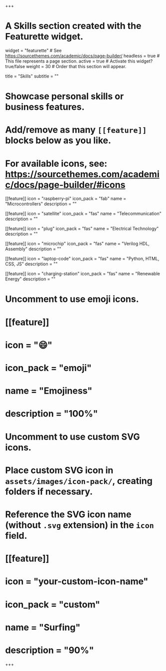 +++
# A Skills section created with the Featurette widget.
widget = "featurette"  # See https://sourcethemes.com/academic/docs/page-builder/
headless = true  # This file represents a page section.
active = true  # Activate this widget? true/false
weight = 30  # Order that this section will appear.

title = "Skills"
subtitle = ""

# Showcase personal skills or business features.
# 
# Add/remove as many `[[feature]]` blocks below as you like.
# 
# For available icons, see: https://sourcethemes.com/academic/docs/page-builder/#icons

  
[[feature]]
  icon = "raspberry-pi"
  icon_pack = "fab"
  name = "Microcontrollers"
  description = ""  
  
[[feature]]
  icon = "satellite"
  icon_pack = "fas"
  name = "Telecommunication"
  description = ""

[[feature]]
  icon = "plug"
  icon_pack = "fas"
  name = "Electrical Technology"
  description = ""

[[feature]]
  icon = "microchip"
  icon_pack = "fas"
  name = "Verilog HDL, Assembly"
  description = ""

[[feature]]
  icon = "laptop-code"
  icon_pack = "fas"
  name = "Python, HTML, CSS, JS"
  description = ""

[[feature]]
  icon = "charging-station"
  icon_pack = "fas"
  name = "Renewable Energy"
  description = ""

# Uncomment to use emoji icons.
# [[feature]]
#  icon = ":smile:"
#  icon_pack = "emoji"
#  name = "Emojiness"
#  description = "100%"  

# Uncomment to use custom SVG icons.
# Place custom SVG icon in `assets/images/icon-pack/`, creating folders if necessary.
# Reference the SVG icon name (without `.svg` extension) in the `icon` field.
# [[feature]]
#  icon = "your-custom-icon-name"
#  icon_pack = "custom"
#  name = "Surfing"
#  description = "90%"

+++
